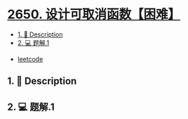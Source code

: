 # [2650. 设计可取消函数【困难】](https://github.com/Tdahuyou/leetcode/tree/main/2650.%20%E8%AE%BE%E8%AE%A1%E5%8F%AF%E5%8F%96%E6%B6%88%E5%87%BD%E6%95%B0%E3%80%90%E5%9B%B0%E9%9A%BE%E3%80%91)

<!-- region:toc -->
- [1. 📝 Description](#1--description)
- [2. 💻 题解.1](#2--题解1)
<!-- endregion:toc -->
- [leetcode](https://leetcode.cn/problems/design-cancellable-function/)


## 1. 📝 Description



## 2. 💻 题解.1

```

```











